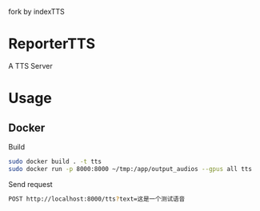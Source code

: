 fork by indexTTS

# ReporterTTS

A TTS Server

# Usage

## Docker

Build
```sh
sudo docker build . -t tts
sudo docker run -p 8000:8000 ~/tmp:/app/output_audios --gpus all tts
```

Send request
```sh
POST http://localhost:8000/tts?text=这是一个测试语音
```
